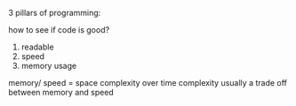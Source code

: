 3 pillars of programming:

how to see if code is good?

 1. readable
 2. speed
 3. memory usage

 memory/ speed = space complexity over time complexity
 usually a trade off between memory and speed

